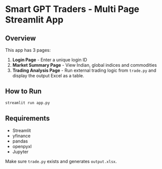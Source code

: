 # Smart GPT Traders - Multi Page Streamlit App

## Overview
This app has 3 pages:
1. **Login Page** - Enter a unique login ID
2. **Market Summary Page** - View Indian, global indices and commodities
3. **Trading Analysis Page** - Run external trading logic from `trade.py` and display the output Excel as a table.

## How to Run
```bash
streamlit run app.py
```

## Requirements
- Streamlit
- yfinance
- pandas
- openpyxl
- Jupyter

Make sure `trade.py` exists and generates `output.xlsx`.
